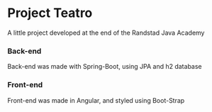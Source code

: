 # Project Teatro
A little project developed at the end of the Randstad Java Academy



### Back-end
Back-end was made with Spring-Boot, using JPA and h2 database

### Front-end
Front-end was made in Angular, and styled using Boot-Strap
